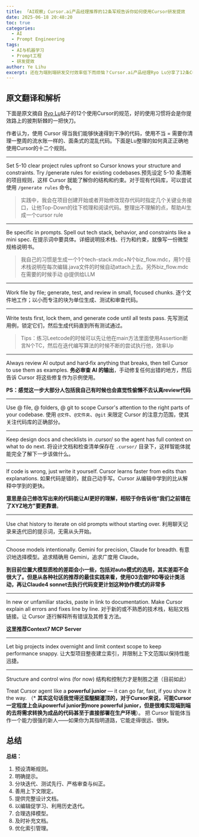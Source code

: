 ```yaml
---
title: 「AI观察」Cursor.ai产品经理推荐的12条军规告诉你如何使用Cursor研发提效
date: 2025-06-18 20:48:20
toc: true
categories:
  - AI
  - Prompt Engineering
tags:
  - AI与机器学习
  - Prompt工程
  - 研发提效
author: Ye Lihu
excerpt: 还在为端到端研发交付效率低下而烦恼？Cursor.ai产品经理Ryo Lu分享了12条Cursor使用军规，助你告别面条式代码，高效产出干净代码，全面提升研发效能。立即学习这些实战技巧，让Cursor成为你提效路上的快刀！
---
```

## 原文翻译和解析

下面是原文摘自 [Ryo Lu](https://x.com/ryolu_/status/1914384195138511142)帖子的12个使用Cursor的规范，好的使用习惯将会是你提效路上的披荆斩棘的一把快刀。

作者认为，使用 Cursor 得当我们能够快速得到干净的代码，使用不当 = 需要你清理一整周的流水账一样的、面条式的混乱代码。下面是Lu整理的如何真正正确地使用Cursor的十二个规则。



---

Set 5-10 clear project rules upfront so Cursor knows your structure and constraints. Try /generate rules for existing codebases.预先设定 5-10 条清晰的项目规则，这样 Cursor 就能了解你的结构和约束。对于现有代码库，可以尝试使用 `/generate rules` 命令。

> 实践中，我会在项目创建开始或者开始修改现存代码时指定几个关键业务接口，让他Top-Down的往下梳理和阅读代码。整理出不理解的点，帮助AI生成一个cursor rule

---



Be specific in prompts. Spell out tech stack, behavior, and constraints like a mini spec. 在提示词中要具体。详细说明技术栈、行为和约束，就像写一份微型规格说明书。

> 我自己的习惯是生成一个1个tech-stack.mdc+N个biz_flow.mdc，用1个技术栈说明在每次编辑.java文件的时候自动attach上去。另外biz_flow.mdc在需要的时候手动 @提供给LLM



---

Work file by file; generate, test, and review in small, focused chunks. 逐个文件地工作；以小而专注的块为单位生成、测试和审查代码。



---

Write tests first, lock them, and generate code until all tests pass. 先写测试用例，锁定它们，然后生成代码直到所有测试通过。

> Tips：练习Leetcode的时候可以先让他在main方法里面使用Assertion断言N个TC，然后在迭代编写算法的时候不断的尝试执行他，效率Up





---

Always review AI output and hard‑fix anything that breaks, then tell Cursor to use them as examples. **务必审查 AI 的输出**，手动修复任何出错的地方，然后告诉 Cursor 将这些修复作为示例使用。

**PS：感觉这一步大部分人包括我自己有时候也会直觉性偷懒不去认真review代码**



---

Use @ file, @ folders, @ git to scope Cursor's attention to the right parts of your codebase. 使用 `@文件`、`@文件夹`、`@git` 来限定 Cursor 的注意力范围，使其关注代码库的正确部分。



---

Keep design docs and checklists in .cursor/ so the agent has full context on what to do next. 将设计文档和检查清单保存在 `.cursor/` 目录下，这样智能体就能完全了解下一步该做什么。



---

If code is wrong, just write it yourself. Cursor learns faster from edits than explanations. 如果代码是错的，就自己动手写。Cursor 从编辑中学到的比从解释中学到的更快。

**意思是自己修改写出来的代码能让AI更好的理解，相较于你告诉他"我们之前错在了XYZ地方"要更靠谱**。



---

Use chat history to iterate on old prompts without starting over. 利用聊天记录来迭代旧的提示词，无需从头开始。



---

Choose models intentionally. Gemini for precision, Claude for breadth. 有意识地选择模型。追求精确用 Gemini，追求广度用 Claude。

**到目前位置大模型质检的差距会小一些，包括对auto模式的选用，其实差距不会很大了。但是从各种社区的推荐的最佳实践来看，使用O3去做PRD等设计类活动，再让Claude4 sonnet去执行代码变更计划这种协作模式的非常多**



---

In new or unfamiliar stacks, paste in link to documentation. Make Cursor explain all errors and fixes line by line. 对于新的或不熟悉的技术栈，粘贴文档链接。让 Cursor 逐行解释所有错误及其修复方法。

**这里推荐Context7 MCP Server**



---

Let big projects index overnight and limit context scope to keep performance snappy. 让大型项目整夜建立索引，并限制上下文范围以保持性能迅捷。





---



Structure and control wins (for now)
结构和控制力才是制胜之道（目前如此）

Treat Cursor agent like a **powerful junior** — it can go far, fast, if you show it the way. （* **其实这句话我觉得还蛮醍醐灌顶的，对于Cursor来说，可能Cursor一定程度上会从powerful junior到more powerful junior，但是很难实现端到端的去将需求转换为成品的代码甚至于直接部署在生产环境**）。
把 Cursor 智能体当作一个能力很强的新人——如果你为其指明道路，它能走得很远、很快。

## 总结
**总结：**
1. 预设清晰规则。
2. 明确提示。
3. 分块迭代、测试先行、严格审查与纠正。
4. 善用上下文限定。
5. 提供完整设计文档。
6. 以编辑促学习、利用历史迭代。
7. 合理选择模型。
8. 及时补充文档。
9. 优化索引管理。
